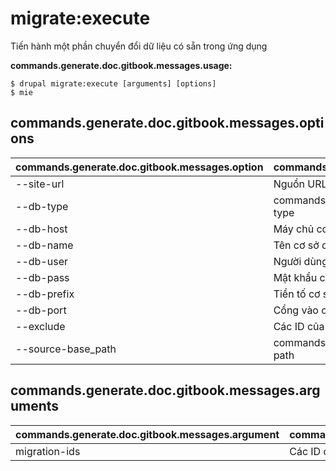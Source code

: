 # migrate:execute
Tiến hành một phần chuyển đổi dữ liệu có sẵn trong ứng dụng

**commands.generate.doc.gitbook.messages.usage:**
```
$ drupal migrate:execute [arguments] [options]
$ mie  
```

## commands.generate.doc.gitbook.messages.options
commands.generate.doc.gitbook.messages.option | commands.generate.doc.gitbook.messages.details
-------|-------------
--site-url | Nguồn URL
--db-type | commands.migrate.setup.migrations.options.db-type
--db-host | Máy chủ cơ sở dữ liệu
--db-name | Tên cơ sở dữ liệu
--db-user | Người dùng cơ sở dữ liệu
--db-pass | Mật khẩu cơ sở dữ liệu
--db-prefix | Tiền tố cơ sở dữ liệu
--db-port | Cổng vào cơ sở dữ liệu
--exclude | Các ID của phần chuyển đổi dữ liệu để loại trừ
--source-base_path | commands.migrate.execute.options.source-base-path

## commands.generate.doc.gitbook.messages.arguments
commands.generate.doc.gitbook.messages.argument | commands.generate.doc.gitbook.messages.details
---------|-------------
migration-ids | Các ID của phần chuyển đổi dữ liệu

